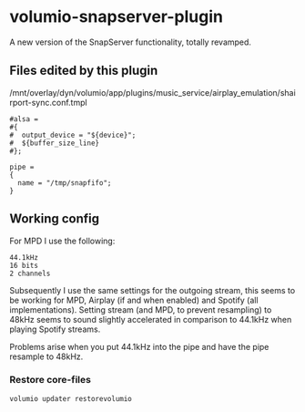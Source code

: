 # volumio-snapserver-plugin
 A new version of the SnapServer functionality, totally revamped.

## Files edited by this plugin
/mnt/overlay/dyn/volumio/app/plugins/music_service/airplay_emulation/shairport-sync.conf.tmpl

```
#alsa =
#{
#  output_device = "${device}";
#  ${buffer_size_line}
#};

pipe =
{
  name = "/tmp/snapfifo";
}
```

## Working config
For MPD I use the following:

```
44.1kHz
16 bits
2 channels
```

Subsequently I use the same settings for the outgoing stream, this seems to be working for MPD, Airplay (if and when enabled) and Spotify (all implementations).
Setting stream (and MPD, to prevent resampling) to 48kHz seems to sound slightly accelerated in comparison to 44.1kHz when playing Spotify streams.

Problems arise when you put 44.1kHz into the pipe and have the pipe resample to 48kHz.

### Restore core-files
`volumio updater restorevolumio`